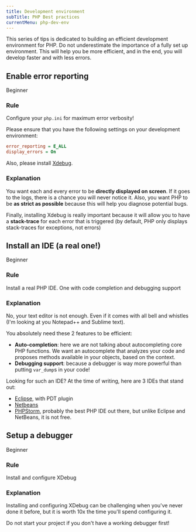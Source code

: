```yaml
---
title: Development environment
subTitle: PHP Best practices
currentMenu: php-dev-env
---
```


This series of tips is dedicated to building an efficient development environment for PHP.
Do not underestimate the importance of a fully set up environment. This will help you be more efficient,
and in the end, you will develop faster and with less errors.

## Enable error reporting
<span class="label label-success pull-right">Beginner</span>
### Rule 

<div class="alert alert-info">Configure your <code>php.ini</code> for maximum error verbosity!</div>

Please ensure that you have the following settings on your development environment:

```ini
error_reporting = E_ALL
display_errors = On
```

Also, please install [Xdebug](http://xdebug.org/).

### Explanation

You want each and every error to be **directly displayed on screen**. If it goes to the logs, there is a chance you will
never notice it. Also, you want PHP to be **as strict as possible** because this will help you diagnose potential bugs.
 
Finally, installing Xdebug is really important because it will allow you to have a **stack-trace** for each error
that is triggered (by default, PHP only displays stack-traces for exceptions, not errors)

## Install an IDE (a real one!)
<span class="label label-success pull-right">Beginner</span>
### Rule

<div class="alert alert-info">Install a real PHP IDE. One with code completion and debugging support</div>

### Explanation

No, your text editor is not enough. Even if it comes with all bell and whistles (I'm looking at you Notepad++ and
Sublime text).

You absolutely need these 2 features to be efficient:

- **Auto-completion**: here we are not talking about autocompleting core PHP functions. We want an autocomplete that
  analyzes your code and proposes methods available in your objects, based on the context.
- **Debugging support**: because a debugger is way more powerful than putting `var_dump`s in your code!

Looking for such an IDE? At the time of writing, here are 3 IDEs that stand out:
  
- [Eclipse](http://eclipse.org/), with PDT plugin
- [Netbeans](https://netbeans.org/)
- [PHPStorm](https://www.jetbrains.com/phpstorm/), probably the best PHP IDE out there, but unlike Eclipse and NetBeans,
  it is not free.

## Setup a debugger
<span class="label label-success pull-right">Beginner</span>
### Rule

<div class="alert alert-info">Install and configure XDebug</div>

### Explanation

Installing and configuring XDebug can be challenging when you've never done it before, but it is worth 10x the time you'll 
spend configuring it.

<div class="alert alert-danger">Do not start your project if you don't have a working debugger first!</div> 

